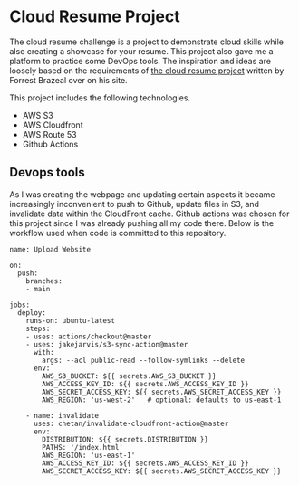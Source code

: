 # Cloud Resume Project

The cloud resume challenge is a project to demonstrate cloud skills while also creating a showcase for your resume.  This project also gave me a platform to practice some DevOps tools. The inspiration and ideas are loosely based on the requirements of [the cloud resume project](https://forrestbrazeal.com/2020/04/23/the-cloud-resume-challenge/) written by Forrest Brazeal over on his site.


This project includes the following technologies.
* AWS S3
* AWS Cloudfront
* AWS Route 53
* Github Actions


## Devops tools

As I was creating the webpage and updating certain aspects it became increasingly inconvenient to push to Github, update files in S3, and invalidate data within the CloudFront cache. Github actions was chosen for this project since I was already pushing all my code there. Below is the workflow used when code is committed to this repository. 

```
name: Upload Website

on:
  push:
    branches:
    - main

jobs:
  deploy:
    runs-on: ubuntu-latest
    steps:
    - uses: actions/checkout@master
    - uses: jakejarvis/s3-sync-action@master
      with:
        args: --acl public-read --follow-symlinks --delete
      env:
        AWS_S3_BUCKET: ${{ secrets.AWS_S3_BUCKET }}
        AWS_ACCESS_KEY_ID: ${{ secrets.AWS_ACCESS_KEY_ID }}
        AWS_SECRET_ACCESS_KEY: ${{ secrets.AWS_SECRET_ACCESS_KEY }}
        AWS_REGION: 'us-west-2'   # optional: defaults to us-east-1
        
    - name: invalidate
      uses: chetan/invalidate-cloudfront-action@master
      env:
        DISTRIBUTION: ${{ secrets.DISTRIBUTION }}
        PATHS: '/index.html'
        AWS_REGION: 'us-east-1'
        AWS_ACCESS_KEY_ID: ${{ secrets.AWS_ACCESS_KEY_ID }}
        AWS_SECRET_ACCESS_KEY: ${{ secrets.AWS_SECRET_ACCESS_KEY }}
```
